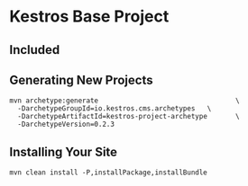 # Kestros Base Project

## Included

## Generating New Projects

```
mvn archetype:generate                                  \
  -DarchetypeGroupId=io.kestros.cms.archetypes   \
  -DarchetypeArtifactId=kestros-project-archetype       \
  -DarchetypeVersion=0.2.3
```

## Installing Your Site

```
mvn clean install -P,installPackage,installBundle
```